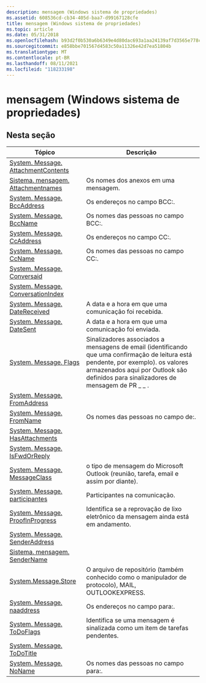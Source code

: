```yaml
---
description: mensagem (Windows sistema de propriedades)
ms.assetid: 608536cd-cb34-405d-baa7-d99167128cfe
title: mensagem (Windows sistema de propriedades)
ms.topic: article
ms.date: 05/31/2018
ms.openlocfilehash: b93d2f0b530a6b6349e4d80dac693a1aa24139af7d3565e778c32a737b9b3788
ms.sourcegitcommit: e858bbe701567d4583c50a11326e42d7ea51804b
ms.translationtype: MT
ms.contentlocale: pt-BR
ms.lasthandoff: 08/11/2021
ms.locfileid: "118233198"
---
```

# <a name="message-windows-property-system"></a>mensagem (Windows sistema de propriedades)

## <a name="in-this-section"></a>Nesta seção



| Tópico                                                                                              | Descrição                                                                                                                                                                       |
|----------------------------------------------------------------------------------------------------|-----------------------------------------------------------------------------------------------------------------------------------------------------------------------------------|
| [System. Message. AttachmentContents](./props-system-message-attachmentcontents.md)<br/> |                                                                                                                                                                                   |
| [Sistema. mensagem. Attachmentnames](./props-system-message-attachmentnames.md)<br/>       | Os nomes dos anexos em uma mensagem.<br/>                                                                                                                             |
| [System. Message. BccAddress](./props-system-message-bccaddress.md)<br/>                 | Os endereços no campo BCC:.<br/>                                                                                                                                       |
| [System. Message. BccName](./props-system-message-bccname.md)<br/>                       | Os nomes das pessoas no campo BCC:.<br/>                                                                                                                                 |
| [System. Message. CcAddress](./props-system-message-ccaddress.md)<br/>                   | Os endereços no campo CC:.<br/>                                                                                                                                        |
| [System. Message. CcName](./props-system-message-ccname.md)<br/>                         | Os nomes das pessoas no campo CC:.<br/>                                                                                                                                  |
| [System. Message. Conversaid](./props-system-message-conversationid.md)<br/>         |                                                                                                                                                                                   |
| [System. Message. ConversationIndex](/previous-versions/windows/desktop/legacy/bb787335(v=vs.85))<br/>   |                                                                                                                                                                                   |
| [System. Message. DateReceived](./props-system-message-datereceived.md)<br/>             | A data e a hora em que uma comunicação foi recebida.<br/>                                                                                                                        |
| [System. Message. DateSent](./props-system-message-datesent.md)<br/>                     | A data e a hora em que uma comunicação foi enviada.<br/>                                                                                                                            |
| [System. Message. Flags](./props-system-message-flags.md)<br/>                           | Sinalizadores associados a mensagens de email (identificando que uma confirmação de leitura está pendente, por exemplo). os valores armazenados aqui por Outlook são definidos para sinalizadores de mensagem de PR \_ \_ .<br/> |
| [System. Message. FromAddress](./props-system-message-fromaddress.md)<br/>               |                                                                                                                                                                                   |
| [System. Message. FromName](./props-system-message-fromname.md)<br/>                     | Os nomes das pessoas no campo de:.<br/>                                                                                                                                |
| [System. Message. HasAttachments](./props-system-message-hasattachments.md)<br/>         |                                                                                                                                                                                   |
| [System. Message. IsFwdOrReply](./props-system-message-isfwdorreply.md)<br/>             |                                                                                                                                                                                   |
| [System. Message. MessageClass](./props-system-message-messageclass.md)<br/>             | o tipo de mensagem do Microsoft Outlook (reunião, tarefa, email e assim por diante).<br/>                                                                                                |
| [System. Message. participantes](props-system-message-participants.md)<br/>                    | Participantes na comunicação.<br/>                                                                                                                                         |
| [System. Message. ProofInProgress](./props-system-message-proofinprogress.md)<br/>       | Identifica se a reprovação de lixo eletrônico da mensagem ainda está em andamento.<br/>                                                                                              |
| [System. Message. SenderAddress](./props-system-message-senderaddress.md)<br/>           |                                                                                                                                                                                   |
| [Sistema. mensagem. SenderName](./props-system-message-sendername.md)<br/>                 |                                                                                                                                                                                   |
| [System.Message.Store](./props-system-message-store.md)<br/>                           | O arquivo de repositório (também conhecido como o manipulador de protocolo), MAIL, OUTLOOKEXPRESS.<br/>                                                                                             |
| [System. Message. naaddress](./props-system-message-toaddress.md)<br/>                   | Os endereços no campo para:.<br/>                                                                                                                                        |
| [System. Message. ToDoFlags](./props-system-message-todoflags.md)<br/>                   | Identifica se uma mensagem é sinalizada como um item de tarefas pendentes.<br/>                                                                                                               |
| [System. Message. ToDoTitle](./props-system-message-todotitle.md)<br/>                   |                                                                                                                                                                                   |
| [System. Message. NoName](./props-system-message-toname.md)<br/>                         | Os nomes das pessoas no campo para:.<br/>                                                                                                                                  |



 

 

 
